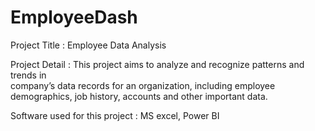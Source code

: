 # EmployeeDash
Project Title : Employee Data Analysis 

Project Detail : This project aims to analyze and recognize patterns and trends in   
company’s data records for an organization, including employee demographics, job 
history, accounts and other important data.

Software used for this project : MS excel, Power BI

